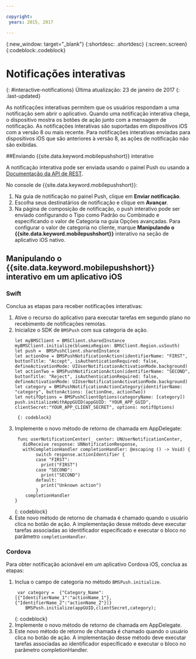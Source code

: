 ```yaml
---

copyright:
 years: 2015, 2017

---
```


{:new_window: target="_blank"}
{:shortdesc: .shortdesc}
{:screen:.screen}
{:codeblock:.codeblock}

# Notificações interativas
{: #interactive-notifications}
Última atualização: 23 de janeiro de 2017
{: .last-updated}

As notificações interativas permitem que os usuários respondam a uma notificação sem abrir o aplicativo. Quando uma notificação interativa chega, o dispositivo mostra os botões de ação junto com a mensagem de notificação. As notificações interativas são suportadas em dispositivos iOS com a versão 8 ou mais recente. Para notificações interativas enviadas para dispositivos iOS que são anteriores à versão 8, as ações de notificação não são exibidas.

##Enviando {{site.data.keyword.mobilepushshort}} interativo


A notificação interativa pode ser enviada usando o painel Push ou usando a [Documentação da API de REST](t_restapi.html).

No console de {{site.data.keyword.mobilepushshort}}: 

1. Na guia de notificação no painel Push, clique em **Enviar notificação**. 
2. Escolha seus destinatários de notificação e clique em **Avançar**. 
3. Na página de composição de notificação, o push interativo pode ser enviado configurando o Tipo como Padrão ou Combinado e especificando o valor de Categoria na guia Opções avançadas. Para configurar o valor de categoria no cliente, marque **Manipulando o {{site.data.keyword.mobilepushshort}}** interativo na seção de aplicativo iOS nativo.

## Manipulando o {{site.data.keyword.mobilepushshort}} interativo em um aplicativo iOS


### Swift

Conclua as etapas para receber notificações interativas:

1. Ative o recurso do aplicativo para executar tarefas em segundo plano no recebimento de notificações remotas. 
1. Inicialize o SDK de `BMSPush` com sua categoria de ação.
	```
	let myBMSClient = BMSClient.sharedInstance
	myBMSClient.initialize(bluemixRegion: BMSClient.Region.usSouth)
	let push =  BMSPushClient.sharedInstance
    let actionOne = BMSPushNotificationAction(identifierName: "FIRST", buttonTitle: "Accept", isAuthenticationRequired: false, defineActivationMode: UIUserNotificationActivationMode.background)
   	let actionTwo = BMSPushNotificationAction(identifierName: "SECOND", buttonTitle: "Reject", isAuthenticationRequired: false, defineActivationMode: UIUserNotificationActivationMode.background)
   	let category = BMSPushNotificationActionCategory(identifierName: "category", buttonActions: [actionOne, actionTwo])
   	let notifOptions = BMSPushClientOptions(categoryName: [category])
	push.initializeWithAppGUID(appGUID: "YOUR_APP_GUID", clientSecret:"YOUR_APP_CLIENT_SECRET", options: notifOptions)
	```
		{: codeblock}

1. Implemente o novo método de retorno de chamada em AppDelegate:
	```
	 func userNotificationCenter(_ center: UNUserNotificationCenter,
       didReceive response: UNNotificationResponse,
       withCompletionHandler completionHandler: @escaping () -> Void) {
            switch response.actionIdentifier {
		    case "FIRST":
		      print("FIRST")
		    case "SECOND":
		      print("SECOND")  
		    default:
		      print("Unknown action")
		    }
		completionHandler
	}
	```
	{: codeblock} 
5. Este novo método de retorno de chamada é chamado quando o usuário clica no botão de ação. A implementação desse método deve executar tarefas associadas ao identificador especificado e executar o bloco no parâmetro `completionHandler`.


### Cordova

Para obter notificação acionável em um aplicativo Cordova iOS, conclua as etapas:

1. Inclua o campo de categoria no método `BMSPush.initialize`.
   ```
	var category =  {"Category_Name":[{"IdentifierName_1":"actionName_1"},{"IdentifierName_2":"actionName_2"}]}
       BMSPush.initialize(appGUID,clientSecret,category);
    ```
	{: codeblock} 
2. Implemente o novo método de retorno de chamada em AppDelegate.
3. Este novo método de retorno de chamada é chamado quando o usuário clica no botão de ação. A implementação desse método deve executar tarefas associadas ao identificador especificado e executar o bloco no parâmetro completionHandler.
